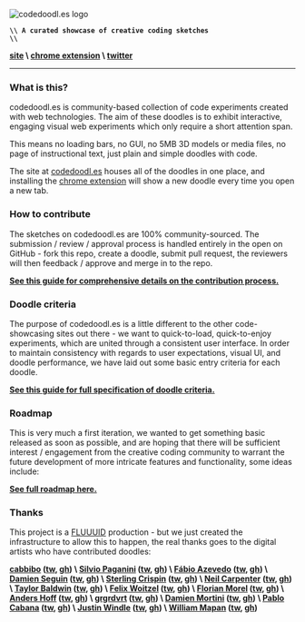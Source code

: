 ![codedoodl.es logo](http://assets.codedoodl.es/readme_logo.png?1)

<code>**\\\\ A curated showcase of creative coding sketches \\\\**</code>

**[site](http://codedoodl.es) \\ [chrome extension](https://chrome.google.com/webstore/detail/codedoodles/hhfnbfhcojlgbojpphigjibpjkccfikh) \\ [twitter](http://twitter.com/codedoodl_es)**

___

### What is this?

codedoodl.es is community-based collection of code experiments created with web technologies. The aim of these doodles is to exhibit interactive, engaging visual web experiments which only require a short attention span.

This means no loading bars, no GUI, no 5MB 3D models or media files, no page of instructional text, just plain and simple doodles with code.

The site at [codedoodl.es](http://codedoodl.es) houses all of the doodles in one place, and installing the [chrome extension](https://chrome.google.com/webstore/detail/codedoodles/hhfnbfhcojlgbojpphigjibpjkccfikh) will show a new doodle every time you open a new tab.

### How to contribute

The sketches on codedoodl.es are 100% community-sourced. The submission / review / approval process is handled entirely in the open on GitHub - fork this repo, create a doodle, submit pull request, the reviewers will then feedback / approve and merge in to the repo.

**[See this guide for comprehensive details on the contribution process.](docs/contributing.md)**

### Doodle criteria

The purpose of codedoodl.es is a little different to the other code-showcasing sites out there - we want to quick-to-load, quick-to-enjoy experiments, which are united through a consistent user interface. In order to maintain consistency with regards to user expectations, visual UI, and doodle performance, we have laid out some basic entry criteria for each doodle.

**[See this guide for full specification of doodle criteria.](docs/criteria.md)**

### Roadmap

This is very much a first iteration, we wanted to get something basic released as soon as possible, and are hoping that there will be sufficient interest / engagement from the creative coding community to warrant the future development of more intricate features and functionality, some ideas include:

**[See full roadmap here.](docs/roadmap.md)**

### Thanks

This project is a [FLUUUID](http://FLUUU.ID) production - but we just created the infrastructure to allow this to happen, the real thanks goes to the digital artists who have contributed doodles:

**[cabbibo](http://cabbi.bo) ([tw](http://twitter.com/cabbibo), [gh](http://github.com/cabbibo)) \ [Silvio Paganini](http://s2paganini.com) ([tw](http://twitter.com/silviopaganini), [gh](http://github.com/silviopaganini)) \ [Fábio Azevedo](http://icantcontrolmyego.net) ([tw](http://twitter.com/naso), [gh](http://github.com/naso)) \ [Damien Seguin](http://dmnsgn.me/) ([tw](http://twitter.com/dmnsgn), [gh](http://github.com/dmnsgn)) \ [Sterling Crispin](http://www.sterlingcrispin.com) ([tw](http://twitter.com/sterlingcrispin), [gh](http://github.com/sterlingcrispin)) \ [Neil Carpenter](http://neilcarpenter.com) ([tw](http://twitter.com/neilcarpenter), [gh](http://github.com/neilcarpenter)) \ [Taylor Baldwin](https://tbaldw.in) ([tw](http://twitter.com/taylorbaldwin), [gh](http://github.com/rolyatmax)) \ [Felix Woitzel](http://www.cake23.de) ([tw](http://twitter.com/Flexi23), [gh](http://github.com/Flexi23)) \ [Florian Morel](http://ayamflow.fr) ([tw](http://twitter.com/ayamflow), [gh](http://github.com/ayamflow)) \ [Anders Hoff](http://inconvergent.net) ([tw](http://twitter.com/inconvergent), [gh](http://github.com/inconvergent)) \ [grgrdvrt](http://www.grgrdvrt.com) ([tw](http://twitter.com/grgrdvrt), [gh](http://github.com/grgrdvrt)) \ [Damien Mortini](http://damienmortini.me.uk) ([tw](http://twitter.com/d_m_m_n_), [gh](http://github.com/dmmn)) \ [Pablo Cabana](http://caostar.com/thoughts/) ([tw](http://twitter.com/pablocabana), [gh](http://github.com/caostar)) \ [Justin Windle](http://soulwire.co.uk) ([tw](http://twitter.com/soulwire), [gh](http://github.com/soulwire)) \ [William Mapan](http://wllmpn.com/) ([tw](http://twitter.com/williamapan), [gh](http://github.com/williamapan))**